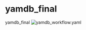 # yamdb_final
yamdb_final
![yamdb_workflow.yaml](https://github.com/github/docs/actions/workflows/main.yml/badge.svg)
